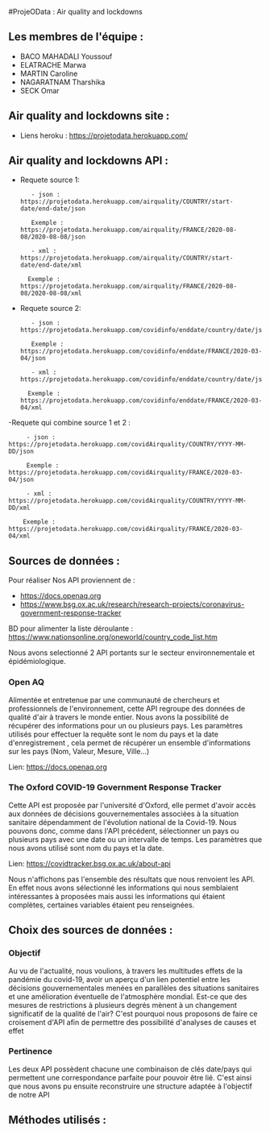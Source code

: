 #ProjeOData : Air quality and lockdowns

## Les membres de l'équipe :
- BACO MAHADALI Youssouf
- ELATRACHE Marwa 
- MARTIN Caroline
- NAGARATNAM Tharshika
- SECK Omar 

## Air quality and lockdowns site :
- Liens heroku : https://projetodata.herokuapp.com/

## Air quality and lockdowns API :

- Requete source 1:

         - json : https://projetodata.herokuapp.com/airquality/COUNTRY/start-date/end-date/json

         Exemple : https://projetodata.herokuapp.com/airquality/FRANCE/2020-08-08/2020-08-08/json
         
         - xml : https://projetodata.herokuapp.com/airquality/COUNTRY/start-date/end-date/xml

        Exemple : https://projetodata.herokuapp.com/airquality/FRANCE/2020-08-08/2020-08-08/xml


- Requete source 2:

         - json : https://projetodata.herokuapp.com/covidinfo/enddate/country/date/json

         Exemple : https://projetodata.herokuapp.com/covidinfo/enddate/FRANCE/2020-03-04/json
         
         - xml : https://projetodata.herokuapp.com/covidinfo/enddate/country/date/json

        Exemple : https://projetodata.herokuapp.com/covidinfo/enddate/FRANCE/2020-03-04/xml


-Requete qui combine source 1 et 2 :

         - json : https://projetodata.herokuapp.com/covidAirquality/COUNTRY/YYYY-MM-DD/json

         Exemple : https://projetodata.herokuapp.com/covidAirquality/FRANCE/2020-03-04/json
         
         - xml : https://projetodata.herokuapp.com/covidAirquality/COUNTRY/YYYY-MM-DD/xml

        Exemple : https://projetodata.herokuapp.com/covidAirquality/FRANCE/2020-03-04/xml

## Sources de données : 

Pour réaliser 
Nos API proviennent de  : 
- https://docs.openaq.org 
- https://www.bsg.ox.ac.uk/research/research-projects/coronavirus-government-response-tracker

BD pour alimenter la liste déroulante : https://www.nationsonline.org/oneworld/country_code_list.htm

Nous avons selectionné 2 API portants sur le secteur environnementale et épidémiologique.

### Open AQ
Alimentée et entretenue par une communauté de chercheurs et professionnels de l'environnement, cette API
regroupe des données de qualité d'air à travers le monde entier. Nous avons la possibilité de récupérer des informations pour un ou plusieurs pays. 
Les paramètres utilisés pour effectuer la requête sont le nom du pays et la date d'enregistrement , cela permet de récupérer un ensemble d'informations sur les pays (Nom, Valeur, Mesure, Ville...)

Lien: https://docs.openaq.org

### The Oxford COVID-19 Government Response Tracker
Cette API est proposée par l'université d'Oxford, elle permet d'avoir accès aux données de décisions gouvernementales associées à la situation sanitaire dépendamment de l'évolution national de la Covid-19. Nous pouvons donc, comme dans l'API précédent, sélectionner un pays ou plusieurs pays avec une date ou un intervalle de temps. Les paramètres que nous avons utilisé sont nom du pays et la date.

Lien: https://covidtracker.bsg.ox.ac.uk/about-api

Nous n'affichons pas l'ensemble des résultats que nous renvoient les API. En effet nous avons sélectionné les informations qui nous semblaient intéressantes à proposées mais aussi les informations qui étaient complètes, certaines variables étaient peu renseignées.

## Choix des sources de données :

### Objectif
Au vu de l'actualité, nous voulions, à travers les multitudes effets de la pandémie du covid-19, avoir un aperçu d'un lien potentiel entre les décisions gouvernementales menées en parallèles des situations sanitaires et une amélioration éventuelle de l'atmosphère mondial. Est-ce que des mesures de restrictions à plusieurs degrés mènent à un changement significatif de la qualité de l'air? C'est pourquoi nous proposons de faire ce croisement d'API afin de permettre des possibilité d'analyses de causes et effet

### Pertinence
Les deux API possèdent chacune une combinaison de clés date/pays qui permettent une correspondance parfaite pour pouvoir être lié. C'est ainsi que nous avons pu ensuite reconstruire une structure adaptée à l'objectif de notre API

## Méthodes utilisés : 


